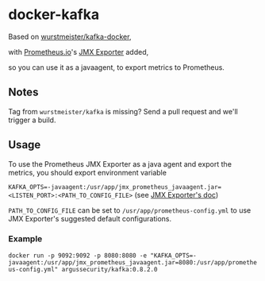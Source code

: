 # docker-kafka

Based on [wurstmeister/kafka-docker](https://github.com/wurstmeister/kafka-docker), 

with [Prometheus.io](http://prometheus.io)'s [JMX Exporter](https://github.com/prometheus/jmx_exporter) added,

so you can use it as a javaagent, to export metrics to Prometheus.


## Notes

Tag from `wurstmeister/kafka` is missing? Send a pull request and we'll trigger a build.


## Usage

To use the Prometheus JMX Exporter as a java agent and export the metrics, you should export environment variable

`KAFKA_OPTS=-javaagent:/usr/app/jmx_prometheus_javaagent.jar=<LISTEN_PORT>:<PATH_TO_CONFIG_FILE>` (see [JMX Exporter's doc](https://github.com/prometheus/jmx_exporter#building-and-running))

`PATH_TO_CONFIG_FILE` can be set to `/usr/app/prometheus-config.yml` to use JMX Exporter's suggested default configurations.


### Example

`docker run -p 9092:9092 -p 8080:8080 -e "KAFKA_OPTS=-javaagent:/usr/app/jmx_prometheus_javaagent.jar=8080:/usr/app/prometheus-config.yml" argussecurity/kafka:0.8.2.0`
